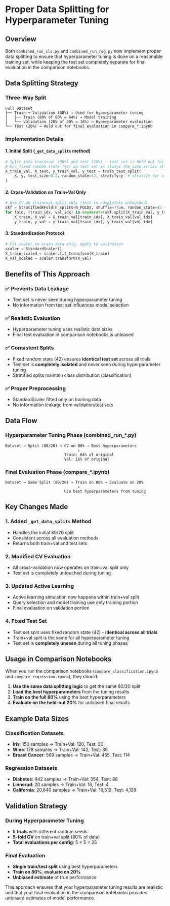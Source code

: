 # Proper Data Splitting for Hyperparameter Tuning

## Overview

Both `combined_run_cls.py` and `combined_run_reg.py` now implement proper data splitting to ensure that hyperparameter tuning is done on a reasonable training set, while keeping the test set completely separate for final evaluation in the comparison notebooks.

## Data Splitting Strategy

### Three-Way Split
```
Full Dataset
├── Train + Validation (80%) → Used for hyperparameter tuning
│   ├── Train (80% of 80% = 64%) → Model training
│   └── Validation (20% of 80% = 16%) → Hyperparameter evaluation
└── Test (20%) → Held out for final evaluation in compare_*.ipynb
```

### Implementation Details

#### 1. **Initial Split** (`_get_data_splits` method)
```python
# Split into train+val (80%) and test (20%) - test set is held out for final evaluation
# Use fixed random state (42) so test set is always the same across all trials
X_train_val, X_test, y_train_val, y_test = train_test_split(
    X, y, test_size=0.2, random_state=42, stratify=y  # stratify for classification
)
```

#### 2. **Cross-Validation on Train+Val Only**
```python
# Use CV on train+val split only (test is completely untouched)
skf = StratifiedKFold(n_splits=N_FOLDS, shuffle=True, random_state=42 + trial)
for fold, (train_idx, val_idx) in enumerate(skf.split(X_train_val, y_train_val)):
    X_train, X_val = X_train_val[train_idx], X_train_val[val_idx]
    y_train, y_val = y_train_val[train_idx], y_train_val[val_idx]
```

#### 3. **Standardization Protocol**
```python
# Fit scaler on train data only, apply to validation
scaler = StandardScaler()
X_train_scaled = scaler.fit_transform(X_train)
X_val_scaled = scaler.transform(X_val)
```

## Benefits of This Approach

### ✅ **Prevents Data Leakage**
- Test set is never seen during hyperparameter tuning
- No information from test set influences model selection

### ✅ **Realistic Evaluation**
- Hyperparameter tuning uses realistic data sizes
- Final test evaluation in comparison notebooks is unbiased

### ✅ **Consistent Splits**
- Fixed random state (42) ensures **identical test set** across all trials
- Test set is **completely isolated** and never seen during hyperparameter tuning
- Stratified splits maintain class distribution (classification)

### ✅ **Proper Preprocessing**
- StandardScaler fitted only on training data
- No information leakage from validation/test sets

## Data Flow

### Hyperparameter Tuning Phase (combined_run_*.py)
```
Dataset → Split (80/20) → CV on 80% → Best hyperparameters
                                ↓
                          Train: 64% of original
                          Val: 16% of original
```

### Final Evaluation Phase (compare_*.ipynb)
```
Dataset → Same Split (80/20) → Train on 80% → Evaluate on 20%
                                ↓
                          Use best hyperparameters from tuning
```

## Key Changes Made

### 1. **Added `_get_data_splits` Method**
- Handles the initial 80/20 split
- Consistent across all evaluation methods
- Returns both train+val and test sets

### 2. **Modified CV Evaluation**
- All cross-validation now operates on train+val split only
- Test set is completely untouched during tuning

### 3. **Updated Active Learning**
- Active learning simulation now happens within train+val split
- Query selection and model training use only training portion
- Final evaluation on validation portion

### 4. **Fixed Test Set**
- Test set split uses fixed random state (42) - **identical across all trials**
- Train+val split is the same for all hyperparameter tuning
- Test set is **completely unseen** during all tuning phases

## Usage in Comparison Notebooks

When you run the comparison notebooks (`compare_classification.ipynb` and `compare_regression.ipynb`), they should:

1. **Use the same data splitting logic** to get the same 80/20 split
2. **Load the best hyperparameters** from the tuning results
3. **Train on the full 80%** using the best hyperparameters
4. **Evaluate on the held-out 20%** for unbiased final results

## Example Data Sizes

### Classification Datasets
- **Iris**: 150 samples → Train+Val: 120, Test: 30
- **Wine**: 178 samples → Train+Val: 142, Test: 36  
- **Breast Cancer**: 569 samples → Train+Val: 455, Test: 114

### Regression Datasets
- **Diabetes**: 442 samples → Train+Val: 354, Test: 88
- **Linnerud**: 20 samples → Train+Val: 16, Test: 4
- **California**: 20,640 samples → Train+Val: 16,512, Test: 4,128

## Validation Strategy

### During Hyperparameter Tuning
- **5 trials** with different random seeds
- **5-fold CV** on train+val split (80% of data)
- **Total evaluations per config**: 5 × 5 = 25

### Final Evaluation
- **Single train/test split** using best hyperparameters
- **Train on 80%**, **evaluate on 20%**
- **Unbiased estimate** of true performance

This approach ensures that your hyperparameter tuning results are realistic and that your final evaluation in the comparison notebooks provides unbiased estimates of model performance.
